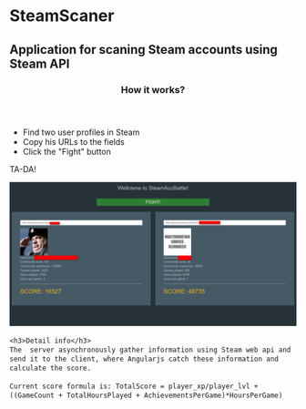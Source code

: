 # SteamScaner
<h2>Application for scaning Steam accounts using Steam API</h2>
<article>
  <header>
    <h3>How it works?</h3>
  </header>
  <section>
    <ul>
      <li>Find two user profiles in Steam</li>
      <li>Copy his URLs to the fields</li>
      <li>Click the "Fight" button</li>
    </ul>
    <p>TA-DA!</p>
    <img src = "src/media/img/big pic.png" alt="result">
    
    <h3>Detail info</h3>
    The  server asynchronously gather information using Steam web api and send it to the client, where Angularjs catch these information and calculate the score.

    Current score formula is: TotalScore = player_xp/player_lvl + ((GameCount + TotalHoursPlayed + AchievementsPerGame)*HoursPerGame)
    
  </section>
</article>
